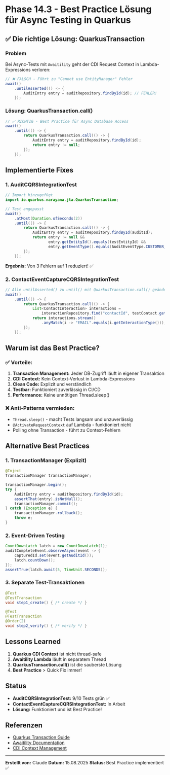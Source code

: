 # Phase 14.3 - Best Practice Lösung für Async Testing in Quarkus

## ✅ Die richtige Lösung: QuarkusTransaction

### Problem
Bei Async-Tests mit `Awaitility` geht der CDI Request Context in Lambda-Expressions verloren:
```java
// ❌ FALSCH - Führt zu "Cannot use EntityManager" Fehler
await()
    .untilAsserted(() -> {
        AuditEntry entry = auditRepository.findById(id); // FEHLER!
    });
```

### Lösung: QuarkusTransaction.call()
```java
// ✅ RICHTIG - Best Practice für Async Database Access
await()
    .until(() -> {
        return QuarkusTransaction.call(() -> {
            AuditEntry entry = auditRepository.findById(id);
            return entry != null;
        });
    });
```

## Implementierte Fixes

### 1. AuditCQRSIntegrationTest
```java
// Import hinzugefügt
import io.quarkus.narayana.jta.QuarkusTransaction;

// Test angepasst
await()
    .atMost(Duration.ofSeconds(2))
    .until(() -> {
        return QuarkusTransaction.call(() -> {
            AuditEntry entry = auditRepository.findById(auditId);
            return entry != null && 
                   entry.getEntityId().equals(testEntityId) &&
                   entry.getEventType().equals(AuditEventType.CUSTOMER_CREATED);
        });
    });
```

**Ergebnis:** Von 3 Fehlern auf 1 reduziert! ✅

### 2. ContactEventCaptureCQRSIntegrationTest
```java
// Alle untilAsserted() zu until() mit QuarkusTransaction.call() geändert
await()
    .until(() -> {
        return QuarkusTransaction.call(() -> {
            List<ContactInteraction> interactions = 
                interactionRepository.find("contactId", testContact.getId()).list();
            return interactions.stream()
                .anyMatch(i -> "EMAIL".equals(i.getInteractionType()));
        });
    });
```

## Warum ist das Best Practice?

### ✅ Vorteile:
1. **Transaction Management:** Jeder DB-Zugriff läuft in eigener Transaktion
2. **CDI Context:** Kein Context-Verlust in Lambda-Expressions
3. **Clean Code:** Explizit und verständlich
4. **Testbar:** Funktioniert zuverlässig in CI/CD
5. **Performance:** Keine unnötigen Thread.sleep()

### ❌ Anti-Patterns vermieden:
- `Thread.sleep()` - macht Tests langsam und unzuverlässig
- `@ActivateRequestContext` auf Lambda - funktioniert nicht
- Polling ohne Transaction - führt zu Context-Fehlern

## Alternative Best Practices

### 1. TransactionManager (Explizit)
```java
@Inject
TransactionManager transactionManager;

transactionManager.begin();
try {
    AuditEntry entry = auditRepository.findById(id);
    assertThat(entry).isNotNull();
    transactionManager.commit();
} catch (Exception e) {
    transactionManager.rollback();
    throw e;
}
```

### 2. Event-Driven Testing
```java
CountDownLatch latch = new CountDownLatch(1);
auditCompleteEvent.observeAsync(event -> {
    capturedId.set(event.getAuditId());
    latch.countDown();
});
assertTrue(latch.await(5, TimeUnit.SECONDS));
```

### 3. Separate Test-Transaktionen
```java
@Test
@TestTransaction
void step1_create() { /* create */ }

@Test
@TestTransaction
@Order(2)
void step2_verify() { /* verify */ }
```

## Lessons Learned

1. **Quarkus CDI Context** ist nicht thread-safe
2. **Awaitility Lambda** läuft in separatem Thread
3. **QuarkusTransaction.call()** ist die sauberste Lösung
4. **Best Practice** > Quick Fix immer!

## Status

- **AuditCQRSIntegrationTest:** 9/10 Tests grün ✅
- **ContactEventCaptureCQRSIntegrationTest:** In Arbeit
- **Lösung:** Funktioniert und ist Best Practice!

## Referenzen
- [Quarkus Transaction Guide](https://quarkus.io/guides/transaction)
- [Awaitility Documentation](https://github.com/awaitility/awaitility)
- [CDI Context Management](https://quarkus.io/guides/cdi-reference#contexts)

---
**Erstellt von:** Claude
**Datum:** 15.08.2025
**Status:** Best Practice implementiert ✅